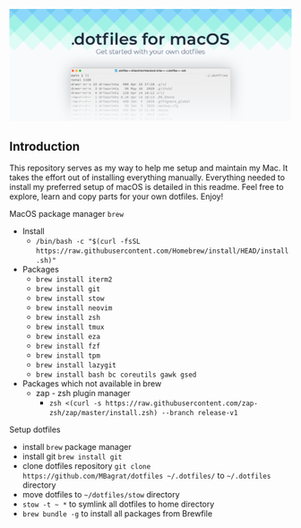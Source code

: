 <p align="center"><img src="art/banner-2x.png"></p>

## Introduction

This repository serves as my way to help me setup and maintain my Mac. It takes the effort out of installing everything
manually. Everything needed to install my preferred setup of macOS is detailed in this readme. Feel free to explore,
learn and copy parts for your own dotfiles. Enjoy!

MacOS package manager `brew`

- Install
  - `/bin/bash -c "$(curl -fsSL https://raw.githubusercontent.com/Homebrew/install/HEAD/install.sh)"`
- Packages
  - `brew install iterm2` <!-- terminal emulator -->
  - `brew install git` <!-- version control system -->
  - `brew install stow` <!-- symlink farm manager -->
  - `brew install neovim` <!-- text editor -->
  - `brew install zsh` <!-- after installing z shell manualy instal zap plugin manager -->
  - `brew install tmux` <!-- terminal multiplexer -->
  - `brew install eza` <!-- Maintained modern replacement for 'ls' -->
  - `brew install fzf` <!-- fuzzy finder -->
  - `brew install tpm` <!-- after installing tmux plugin manager execute `< prefix > + shift+I` to install plugins -->
  - `brew install lazygit` <!-- simple terminal UI for git commands -->
  - `brew install bash bc coreutils gawk gsed` <!-- GNU utilities -->
- Packages which not available in brew
  - zap - zsh plugin manager
    - `zsh <(curl -s https://raw.githubusercontent.com/zap-zsh/zap/master/install.zsh) --branch release-v1`

Setup dotfiles

- install `brew` package manager
- install git `brew install git`
- clone dotfiles repository `git clone https://github.com/MBagrat/dotfiles ~/.dotfiles/` to `~/.dotfiles` directory
- move dotfiles to `~/dotfiles/stow` directory
- `stow -t ~ *` to symlink all dotfiles to home directory
- `brew bundle -g` to install all packages from Brewfile
